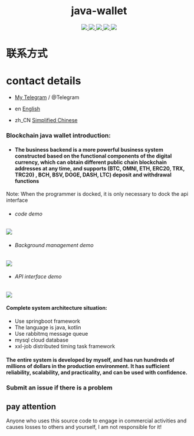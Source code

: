 <h1 align="center">
  java-wallet
</h1>
<p align="center">

  <a href="https://travis-ci.org/paipaipaipai/java-wallet">
    <img src="https://travis-ci.org/paipaipaipai/java-wallet.svg?branch=master">
  </a>

  <a href="https://github.com/paipaipaipai/java-wallet/issues">
    <img src="https://img.shields.io/github/issues/paipaipaipai/java-wallet.svg">
  </a>

  <a href="https://github.com/paipaipaipai/java-wallet/pulls">
    <img src="https://img.shields.io/github/issues-pr/paipaipaipai/java-wallet.svg">
  </a>

  <a href="https://github.com/paipaipaipai/java-wallet/graphs/contributors">
    <img src="https://img.shields.io/github/contributors/paipaipaipai/java-wallet.svg">
  </a>

  <a href="LICENSE">
    <img src="https://img.shields.io/github/license/paipaipaipai/java-wallet.svg">
  </a>

</p>

# 联系方式
# contact details
- [My Telegram](https://t.me/pai_tokencore) / @Telegram
  
- en [English](README_en.md)
- zh_CN [Simplified Chinese](README.md)

### Blockchain java wallet introduction:
- #### The business backend is a more powerful business system constructed based on the functional components of the digital currency, which can obtain different public chain blockchain addresses at any time, and supports (BTC, OMNI, ETH, ERC20, TRX, TRC20) , BCH, BSV, DOGE, DASH, LTC) deposit and withdrawal functions
Note: When the programmer is docked, it is only necessary to dock the api interface
- ###### code demo
![](https://i.ibb.co/PD2zRPD/We-Chate0ef7be708d49975ed0d411eb4194a47.png)
- ###### Background management demo
![](https://i.ibb.co/zb8LtyH/test.gif)
- ###### API interface demo
![](https://i.ibb.co/MPbh9Gj/test1.gif)

#### Complete system architecture situation:
- Use springboot framework
- The language is java, kotlin
- Use rabbitmq message queue
- mysql cloud database
- xxl-job distributed timing task framework

#### The entire system is developed by myself, and has run hundreds of millions of dollars in the production environment. It has sufficient reliability, scalability, and practicality, and can be used with confidence.

### Submit an issue if there is a problem

## pay attention
Anyone who uses this source code to engage in commercial activities and causes losses to others and yourself, I am not responsible for it!